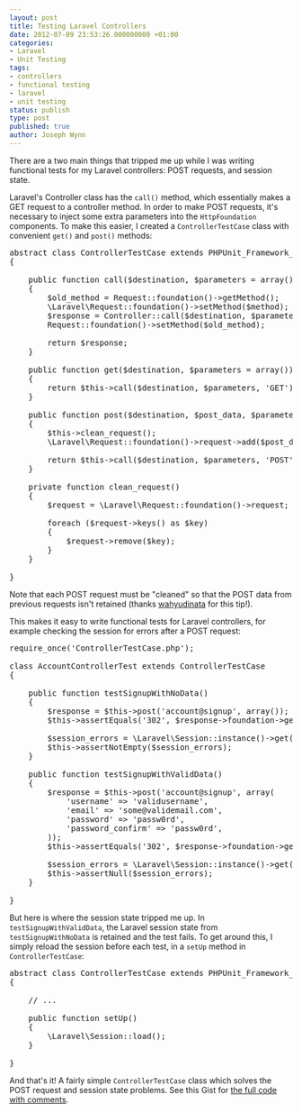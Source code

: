 ```yaml
---
layout: post
title: Testing Laravel Controllers
date: 2012-07-09 23:53:26.000000000 +01:00
categories:
- Laravel
- Unit Testing
tags:
- controllers
- functional testing
- laravel
- unit testing
status: publish
type: post
published: true
author: Joseph Wynn
---
```


There are a two main things that tripped me up while I was writing functional tests for my Laravel controllers: POST requests, and session state.

Laravel's Controller class has the `call()` method, which essentially makes a GET request to a controller method. In order to make POST requests, it's necessary to inject some extra parameters into the `HttpFoundation` components. To make this easier, I created a `ControllerTestCase` class with convenient `get()` and `post()` methods:<!--more-->

<pre>abstract class ControllerTestCase extends PHPUnit_Framework_TestCase
{

    public function call($destination, $parameters = array(), $method = 'GET')
    {
        $old_method = Request::foundation()->getMethod();
        \Laravel\Request::foundation()-&gt;setMethod($method);
        $response = Controller::call($destination, $parameters);
        Request::foundation()-&gt;setMethod($old_method);

        return $response;
    }

    public function get($destination, $parameters = array())
    {
        return $this-&gt;call($destination, $parameters, 'GET');
    }

    public function post($destination, $post_data, $parameters = array())
    {
        $this-&gt;clean_request();
        \Laravel\Request::foundation()-&gt;request-&gt;add($post_data);

        return $this-&gt;call($destination, $parameters, 'POST');
    }

    private function clean_request()
    {
        $request = \Laravel\Request::foundation()-&gt;request;

        foreach ($request-&gt;keys() as $key)
        {
            $request-&gt;remove($key);
        }
    }

}</pre>

Note that each POST request must be "cleaned" so that the POST data from previous requests isn't retained (thanks [wahyudinata](https://wildlyinaccurate.com/testing-laravel-controllers/comment-page-1#comment-4153) for this tip!).

This makes it easy to write functional tests for Laravel controllers, for example checking the session for errors after a POST request:

<pre>require_once('ControllerTestCase.php');

class AccountControllerTest extends ControllerTestCase
{

    public function testSignupWithNoData()
    {
        $response = $this-&gt;post('account@signup', array());
        $this-&gt;assertEquals('302', $response-&gt;foundation-&gt;getStatusCode());

        $session_errors = \Laravel\Session::instance()-&gt;get('errors')-&gt;all();
        $this-&gt;assertNotEmpty($session_errors);
    }

    public function testSignupWithValidData()
    {
        $response = $this-&gt;post('account@signup', array(
            'username' =&gt; 'validusername',
            'email' =&gt; 'some@validemail.com',
            'password' =&gt; 'passw0rd',
            'password_confirm' =&gt; 'passw0rd',
        ));
        $this-&gt;assertEquals('302', $response-&gt;foundation-&gt;getStatusCode());

        $session_errors = \Laravel\Session::instance()-&gt;get('errors');
        $this-&gt;assertNull($session_errors);
    }

}</pre>

But here is where the session state tripped me up. In `testSignupWithValidData`, the Laravel session state from `testSignupWithNoData` is retained and the test fails. To get around this, I simply reload the session before each test, in a `setUp` method in `ControllerTestCase`:

<pre>abstract class ControllerTestCase extends PHPUnit_Framework_TestCase
{

    // ...

    public function setUp()
    {
        \Laravel\Session::load();
    }

}</pre>

And that's it! A fairly simple `ControllerTestCase` class which solves the POST request and session state problems. See this Gist for [the full code with comments](https://gist.github.com/3079291).
